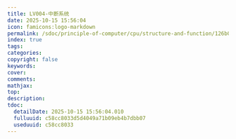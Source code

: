 ```yaml
---
title: LV004-中断系统
date: 2025-10-15 15:56:04
icon: famicons:logo-markdown
permalink: /sdoc/principle-of-computer/cpu/structure-and-function/126b0e908f9400ac58cc8033
index: true
tags:
categories:
copyright: false
keywords:
cover:
comments:
mathjax:
top:
description:
tdoc:
  detailDate: 2025-10-15 15:56:04.010
  fulluuid: c58cc8033d5d4049a71b09eb4b7dbb07
  useduuid: c58cc8033
---
```



<!-- more -->
